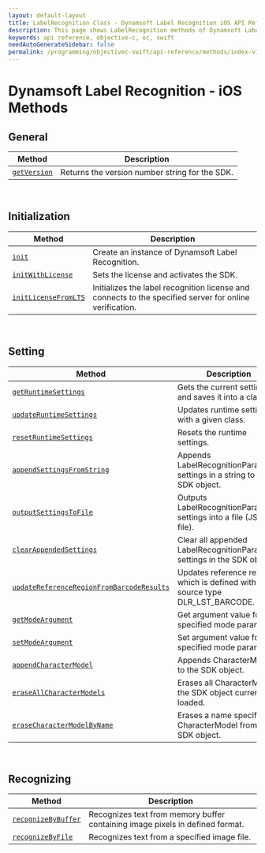 ```yaml
---
layout: default-layout
title: LabelRecognition Class - Dynamsoft Label Recognition iOS API Reference
description: This page shows LabelRecognition methods of Dynamsoft Label Recognition for iOS API Reference.
keywords: api reference, objective-c, oc, swift
needAutoGenerateSidebar: false
permalink: /programming/objectivec-swift/api-reference/methods/index-v1.0.html
---
```



# Dynamsoft Label Recognition - iOS Methods

## General
   
  | Method               | Description |
  |----------------------|-------------|
  | [`getVersion`](general.md#getversion) | Returns the version number string for the SDK. |
   
&nbsp; 

## Initialization
  
  | Method               | Description |
  |----------------------|-------------|
  | [`init`](initialization.md#init) | Create an instance of Dynamsoft Label Recognition. |
  | [`initWithLicense`](initialization.md#initWithLicense) | Sets the license and activates the SDK. |
  | [`initLicenseFromLTS`](initialization.md#initlicensefromlts) | Initializes the label recognition license and connects to the specified server for online verification. |

&nbsp; 

## Setting

  | Method               | Description |
  |----------------------|-------------|
  | [`getRuntimeSettings`](settings.md#getruntimesettings) | Gets the current settings and saves it into a class. |
  | [`updateRuntimeSettings`](settings.md#updateruntimesettings) | Updates runtime settings with a given class. |
  | [`resetRuntimeSettings`](settings.md#resetruntimesettings) | Resets the runtime settings. |
  | [`appendSettingsFromString`](settings.md#appendsettingsfromstring) | Appends LabelRecognitionParameter settings in a string to the SDK object. |
  | [`outputSettingsToFile`](settings.md#outputsettingstofile) | Outputs LabelRecognitionParameter settings into a file (JSON file). |
  | [`clearAppendedSettings`](settings.md#clearappendedsettings) | Clear all appended LabelRecognitionParameter settings in the SDK object. |
  | [`updateReferenceRegionFromBarcodeResults`](settings.md#updatereferenceregionfrombarcoderesults) | Updates reference region which is defined with source type DLR_LST_BARCODE. |
  | [`getModeArgument`](settings.md#getmodeargument) | Get argument value for the specified mode parameter. |
  | [`setModeArgument`](settings.md#setmodeargument) | Set argument value for the specified mode parameter. |
  | [`appendCharacterModel`](settings.md#appendCharacterModel) | Appends CharacterModel to the SDK object. |
  | [`eraseAllCharacterModels`](settings.md#appendCharacterModel) | Erases all CharacterModels the SDK object currently loaded. |
  | [`eraseCharacterModelByName`](settings.md#appendCharacterModel) | Erases a name specified CharacterModel from the SDK object. |

&nbsp; 
   
## Recognizing
   
  | Method               | Description |
  |----------------------|-------------|
  | [`recognizeByBuffer`](recognizing.md#recognizebybuffer) | Recognizes text from memory buffer containing image pixels in defined format. |
  | [`recognizeByFile`](recognizing.md#recognizebyfile) | Recognizes text from a specified image file. |
   
&nbsp; 
   
